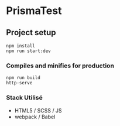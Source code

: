 # PrismaTest

## Project setup
```
npm install
npm run start:dev
```

### Compiles and minifies for production
```
npm run build
http-serve
```
### Stack Utilisé 
* HTML5 / SCSS / JS
* webpack / Babel
